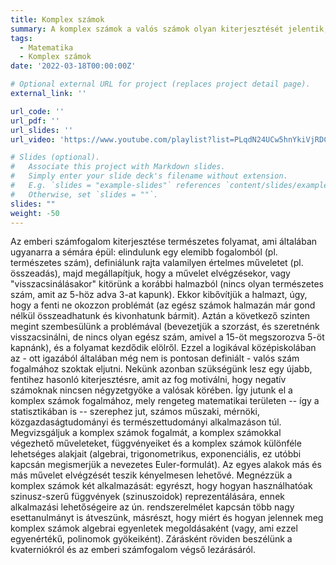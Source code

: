 ```yaml
---
title: Komplex számok
summary: A komplex számok a valós számok olyan kiterjesztését jelentik, melyek rengeteg matematikai területen -- így a statisztikában is -- szerephez jutnak, számos műszaki, mérnöki, közgazdaságtudományi és természettudományi alkalmazáson túl.
tags:
  - Matematika
  - Komplex számok
date: '2022-03-18T00:00:00Z'

# Optional external URL for project (replaces project detail page).
external_link: ''

url_code: ''
url_pdf: ''
url_slides: ''
url_video: 'https://www.youtube.com/playlist?list=PLqdN24UCw5hnYkiVjRDCTAp2KE8KKFhtz'

# Slides (optional).
#   Associate this project with Markdown slides.
#   Simply enter your slide deck's filename without extension.
#   E.g. `slides = "example-slides"` references `content/slides/example-slides.md`.
#   Otherwise, set `slides = ""`.
slides: ""
weight: -50
---
```


Az emberi számfogalom kiterjesztése természetes folyamat, ami általában ugyanarra a sémára épül: elindulunk egy elemibb fogalomból (pl. természetes szám), definiálunk rajta valamilyen értelmes műveletet (pl. összeadás), majd megállapítjuk, hogy a művelet elvégzésekor, vagy "visszacsinálásakor" kitörünk a korábbi halmazból (nincs olyan természetes szám, amit az 5-höz adva 3-at kapunk). Ekkor kibővítjük a halmazt, úgy, hogy a fenti ne okozzon problémát (az egész számok halmazán már gond nélkül összeadhatunk és kivonhatunk bármit). Aztán a következő szinten megint szembesülünk a problémával (bevezetjük a szorzást, és szeretnénk visszacsinálni, de nincs olyan egész szám, amivel a 15-öt megszorozva 5-öt kapnánk), és a folyamat kezdődik elölről. Ezzel a logikával középiskolában az - ott igazából általában még nem is pontosan definiált - valós szám fogalmához szoktak eljutni. Nekünk azonban szükségünk lesz egy újabb, fentihez hasonló kiterjesztésre, amit az fog motiválni, hogy negatív számoknak nincsen négyzetgyöke a valósak körében. Így jutunk el a komplex számok fogalmához, mely rengeteg matematikai területen -- így a statisztikában is -- szerephez jut, számos műszaki, mérnöki, közgazdaságtudományi és természettudományi alkalmazáson túl. Megvizsgáljuk a komplex számok fogalmát, a komplex számokkal végezhető műveleteket, függvényeiket és a komplex számok különféle lehetséges alakjait (algebrai, trigonometrikus, exponenciális, ez utóbbi kapcsán megismerjük a nevezetes Euler-formulát). Az egyes alakok más és más művelet elvégzését teszik kényelmesen lehetővé. Megnézzük a komplex számok két alkalmazását: egyrészt, hogy hogyan használhatóak szinusz-szerű függvények (szinuszoidok) reprezentálására, ennek alkalmazási lehetőségeire az ún. rendszerelmélet kapcsán több nagy esettanulmányt is átveszünk, másrészt, hogy miért és hogyan jelennek meg komplex számok algebrai egyenletek megoldásaként (vagy, ami ezzel egyenértékű, polinomok gyökeiként). Zárásként röviden beszélünk a kvaterniókról és az emberi számfogalom végső lezárásáról.